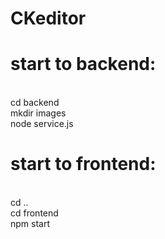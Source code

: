 # CKeditor

 # start to backend:  

 <br/> cd backend    
 mkdir images <br/>
 node service.js

# start to frontend: 
<br/> cd ..
<br/> cd frontend
<br/> npm start
